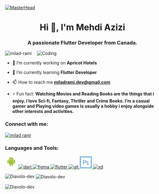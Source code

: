 [![MasterHead](https://miro.medium.com/max/1400/1*vkfI4nFNheC5v0p7wzDtGg.gif)](https://www.linkedin.com/in/milad-rami-2ba302263/)
<h1 align="center">Hi 👋, I'm Mehdi Azizi</h1>
<h3 align="center">A passionate Flutter Developer from Canada.</h3>
<img align="right" alt="Coding" width="400" 
src="https://camo.githubusercontent.com/5ddf73ad3a205111cf8c686f687fc216c2946a75005718c8da5b837ad9de78c9/68747470733a2f2f7468756d62732e6766796361742e636f6d2f4576696c4e657874446576696c666973682d736d616c6c2e676966">
<p align="left"> <img src="https://komarev.com/ghpvc/?username=milad-rami&label=Profile%20views&color=0e75b6&style=flat" alt="milad-rami" /> </p>

- 🔭 I’m currently working on **Apricot Hotels**

- 🌱 I’m currently learning **Flutter Developer**

- 📫 How to reach me **miladrami.dev@gmail.com**


- ⚡ Fun fact: **Watching Movies and Reading Books are the things that i enjoy. I love Sci-fi, Fantasy, Thriller and Crime Books. I'm a casual gamer and Playing video games is usually a hobby i enjoy alongside other interests and activities.**

<h3 align="left">Connect with me:</h3>
<p align="left">
<a href="https://www.linkedin.com/in/linducdcd" target="blank"><img align="center" src="https://raw.githubusercontent.com/rahuldkjain/github-profile-readme-generator/master/src/images/icons/Social/linked-in-alt.svg" alt="milad rami" height="30" width="40" /></a>
</p>

<h3 align="left">Languages and Tools:</h3>
<p align="left"> <a href="https://developer.android.com" target="_blank" rel="noreferrer"> <img src="https://raw.githubusercontent.com/devicons/devicon/master/icons/android/android-original-wordmark.svg" alt="android" width="40" height="40"/> </a> <a href="https://dart.dev" target="_blank" rel="noreferrer"> <img src="https://www.vectorlogo.zone/logos/dartlang/dartlang-icon.svg" alt="dart" width="40" height="40"/> </a> <a href="https://www.figma.com/" target="_blank" rel="noreferrer"> <img src="https://www.vectorlogo.zone/logos/figma/figma-icon.svg" alt="figma" width="40" height="40"/> </a> <a href="https://flutter.dev" target="_blank" rel="noreferrer"> <img src="https://www.vectorlogo.zone/logos/flutterio/flutterio-icon.svg" alt="flutter" width="40" height="40"/> </a> <a href="https://git-scm.com/" target="_blank" rel="noreferrer"> <img src="https://www.vectorlogo.zone/logos/git-scm/git-scm-icon.svg" alt="git" width="40" height="40"/> </a> <a href="https://www.photoshop.com/en" target="_blank" rel="noreferrer"> <img src="https://raw.githubusercontent.com/devicons/devicon/master/icons/photoshop/photoshop-line.svg" alt="photoshop" width="40" height="40"/> </a> <a href="https://www.adobe.com/products/xd.html" target="_blank" rel="noreferrer"> <img src="https://cdn.worldvectorlogo.com/logos/adobe-xd.svg" alt="xd" width="40" height="40"/> </a> </p>

<p><img align="left" src="https://github-readme-stats.vercel.app/api/top-langs?username=Diavolo-dev&show_icons=true&locale=en&layout=compact" alt="Diavolo-dev" /></p>

<p>&nbsp;<img align="center" src="https://github-readme-stats.vercel.app/api?username=Diavolo-dev&show_icons=true&locale=en" alt="Diavolo-dev" /></p>

<p><img align="center" src="https://github-readme-streak-stats.herokuapp.com/?user=Diavolo-dev&" alt="Diavolo-dev" /></p>
